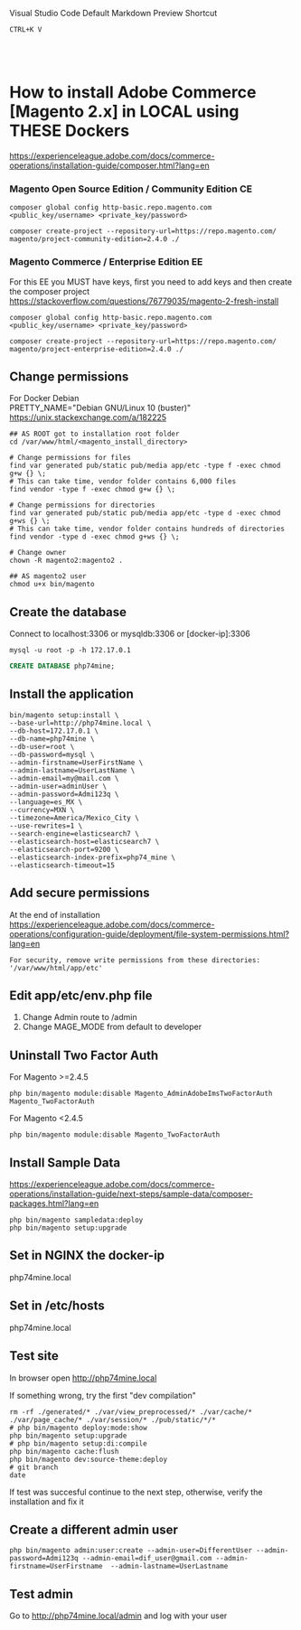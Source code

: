 Visual Studio Code Default Markdown Preview Shortcut 
```
CTRL+K V
```
<br>
<br>

# How to install Adobe Commerce [Magento 2.x] in LOCAL using THESE Dockers

https://experienceleague.adobe.com/docs/commerce-operations/installation-guide/composer.html?lang=en

### Magento Open Source Edition / Community Edition CE
```shell
composer global config http-basic.repo.magento.com <public_key/username> <private_key/password>

composer create-project --repository-url=https://repo.magento.com/ magento/project-community-edition=2.4.0 ./
```

### Magento Commerce / Enterprise Edition EE
For this EE you MUST have keys, first you need to add keys and then create the composer project
https://stackoverflow.com/questions/76779035/magento-2-fresh-install

```shell
composer global config http-basic.repo.magento.com <public_key/username> <private_key/password>

composer create-project --repository-url=https://repo.magento.com/ magento/project-enterprise-edition=2.4.0 ./
```



## Change permissions

For Docker Debian  
PRETTY_NAME="Debian GNU/Linux 10 (buster)"
https://unix.stackexchange.com/a/182225

```shell
## AS ROOT got to installation root folder
cd /var/www/html/<magento_install_directory>

# Change permissions for files 
find var generated pub/static pub/media app/etc -type f -exec chmod g+w {} \;
# This can take time, vendor folder contains 6,000 files
find vendor -type f -exec chmod g+w {} \;

# Change permissions for directories 
find var generated pub/static pub/media app/etc -type d -exec chmod g+ws {} \;
# This can take time, vendor folder contains hundreds of directories
find vendor -type d -exec chmod g+ws {} \;

# Change owner
chown -R magento2:magento2 . 

## AS magento2 user
chmod u+x bin/magento
```

## Create the database  

Connect to localhost:3306 or mysqldb:3306 or [docker-ip]:3306
```shell
mysql -u root -p -h 172.17.0.1
```
```sql
CREATE DATABASE php74mine;
```

## Install the application
```
bin/magento setup:install \
--base-url=http://php74mine.local \
--db-host=172.17.0.1 \
--db-name=php74mine \
--db-user=root \
--db-password=mysql \
--admin-firstname=UserFirstName \
--admin-lastname=UserLastName \
--admin-email=my@mail.com \
--admin-user=adminUser \
--admin-password=Admi123q \
--language=es_MX \
--currency=MXN \
--timezone=America/Mexico_City \
--use-rewrites=1 \
--search-engine=elasticsearch7 \
--elasticsearch-host=elasticsearch7 \
--elasticsearch-port=9200 \
--elasticsearch-index-prefix=php74_mine \
--elasticsearch-timeout=15
```

## Add secure permissions
At the end of installation
https://experienceleague.adobe.com/docs/commerce-operations/configuration-guide/deployment/file-system-permissions.html?lang=en
```
For security, remove write permissions from these directories: '/var/www/html/app/etc'
```

## Edit app/etc/env.php file

1. Change Admin route to /admin  
2. Change MAGE_MODE from default to developer



## Uninstall Two Factor Auth
For Magento >=2.4.5 
```shell
php bin/magento module:disable Magento_AdminAdobeImsTwoFactorAuth Magento_TwoFactorAuth
```
For Magento <2.4.5 
```shell
php bin/magento module:disable Magento_TwoFactorAuth
```

## Install Sample Data

https://experienceleague.adobe.com/docs/commerce-operations/installation-guide/next-steps/sample-data/composer-packages.html?lang=en  

```shell
php bin/magento sampledata:deploy
php bin/magento setup:upgrade
```



## Set in NGINX the docker-ip
php74mine.local

## Set in /etc/hosts
php74mine.local

## Test site
In browser open http://php74mine.local

If something wrong, try the first "dev compilation"

```shell
rm -rf ./generated/* ./var/view_preprocessed/* ./var/cache/* ./var/page_cache/* ./var/session/* ./pub/static/*/*
# php bin/magento deploy:mode:show
php bin/magento setup:upgrade
# php bin/magento setup:di:compile
php bin/magento cache:flush
php bin/magento dev:source-theme:deploy
# git branch
date
```

If test was succesful continue to the next step, otherwise, verify the installation and fix it

## Create a different admin user

```shell
php bin/magento admin:user:create --admin-user=DifferentUser --admin-password=Admi123q --admin-email=dif_user@gmail.com --admin-firstname=UserFirstname	 --admin-lastname=UserLastname
```

## Test admin
Go to http://php74mine.local/admin and log with your user